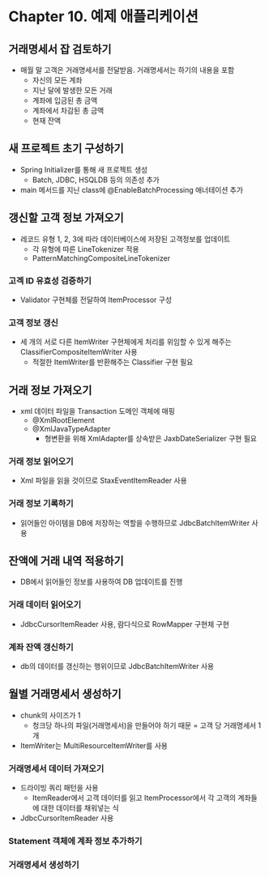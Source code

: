 # Chapter 10. 예제 애플리케이션

## 거래명세서 잡 검토하기
- 매월 말 고객은 거래명세서를 전달받음. 거래명세서는 하기의 내용을 포함
  - 자신의 모든 계좌
  - 지난 달에 발생한 모든 거래
  - 계좌에 입금된 총 금액
  - 계좌에서 차감된 총 금액
  - 현재 잔액

## 새 프로젝트 초기 구성하기
- Spring Initializer를 통해 새 프로젝트 생성
  - Batch, JDBC, HSQLDB 등의 의존성 추가
- main 메서드를 지닌 class에 @EnableBatchProcessing 애너테이션 추가

## 갱신할 고객 정보 가져오기
- 레코드 유형 1, 2, 3에 따라 데이터베이스에 저장된 고객정보를 업데이트
    - 각 유형에 따른 LineTokenizer 적용
    - PatternMatchingCompositeLineTokenizer

### 고겍 ID 유효성 검증하기
- Validator 구현체를 전달하여 ItemProcessor 구성

### 고객 정보 갱신
- 세 개의 서로 다른 ItemWriter 구현체에게 처리를 위임할 수 있게 해주는 ClassifierCompositeItemWriter 사용
  - 적절한 ItemWriter를 반환해주는 Classifier 구현 필요

## 거래 정보 가져오기
- xml 데이터 파일을 Transaction 도메인 객체에 매핑
  - @XmlRootElement
  - @XmlJavaTypeAdapter
    - 형변환을 위해 XmlAdapter를 상속받은 JaxbDateSerializer 구현 필요

### 거래 정보 읽어오기
- Xml 파일을 읽을 것이므로 StaxEventItemReader 사용

### 거래 정보 기록하기
- 읽어들인 아이템을 DB에 저장하는 역할을 수행하므로 JdbcBatchItemWriter 사용

## 잔액에 거래 내역 적용하기
- DB에서 읽어들인 정보를 사용하여 DB 업데이트를 진행

### 거래 데이터 읽어오기
- JdbcCursorItemReader 사용, 람다식으로 RowMapper 구현체 구현

### 계좌 잔액 갱신하기
- db의 데이터를 갱신하는 행위이므로 JdbcBatchItemWriter 사용

## 월별 거래명세서 생성하기
- chunk의 사이즈가 1
  - 청크당 하나의 파일(거래명세서)을 만들어야 하기 때문 = 고객 당 거래명세서 1개
- ItemWriter는 MultiResourceItemWriter를 사용

### 거래명세서 데이터 가져오기
- 드라이빙 쿼리 패턴을 사용
  - ItemReader에서 고객 데이터를 읽고 ItemProcessor에서 각 고객의 계좌들에 대한 데이터를 채워넣는 식
- JdbcCursorItemReader 사용

### Statement 객체에 계좌 정보 추가하기
### 거래명세서 생성하기
